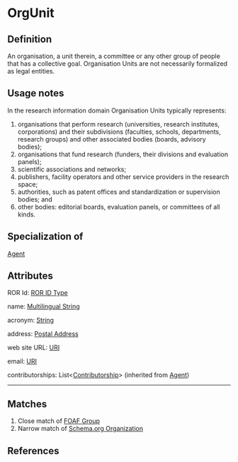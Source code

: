 # OrgUnit

## Definition
An organisation, a unit therein, a committee or any other group of people that has a collective goal. Organisation Units are not necessarily formalized as legal entities.

## Usage notes
In the research information domain Organisation Units typically represents:
1. organisations that perform research (universities, research institutes, corporations) and their subdivisions (faculties, schools, departments, research groups) and other associated bodies (boards, advisory bodies);
2. organisations that fund research (funders, their divisions and evaluation panels);
3. scientific associations and networks;
4. publishers, facility operators and other service providers in the research space;
5. authorities, such as patent offices and standardization or supervision bodies; and
6. other bodies: editorial boards, evaluation panels, or committees of all kinds.

## Specialization of
[Agent](Agent.md)

## Attributes
ROR Id: [ROR ID Type](../datatypes/ROR_ID_Type.md)

name: [Multilingual String](../datatypes/MultilingualString.md)

acronym: [String](../datatypes/String.md)

address: [Postal Address](../datatypes/PostalAddress.md)

web site URL: [URI](../datatypes/URI.md)

email: [URI](../datatypes/URI.md)

contributorships: List<[Contributorship](Contributorship.md)> (inherited from [Agent](Agent.md))

---

## Matches
1. Close match of [FOAF Group](http://xmlns.com/foaf/spec/#term_Group)
2. Narrow match of [Schema.org Organization](https://schema.org/Organization)

## References


